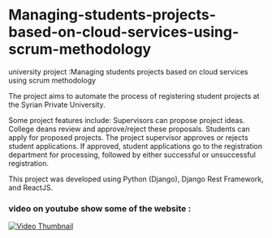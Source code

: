 # Managing-students-projects-based-on-cloud-services-using-scrum-methodology
university project :Managing students projects based on cloud services using scrum methodology

The project aims to automate the process of registering student projects at the Syrian Private University.

Some project features include:
Supervisors can propose project ideas.
College deans review and approve/reject these proposals.
Students can apply for proposed projects.
The project supervisor approves or rejects student applications.
If approved, student applications go to the registration department for processing, followed by either successful or unsuccessful registration.

This project was developed using Python (Django), Django Rest Framework, and ReactJS.

### video on youtube show some of the website :
[![Video Thumbnail](https://img.youtube.com/vi/4kj3s0DKjbA/mqdefault.jpg)](https://youtu.be/4kj3s0DKjbA)
